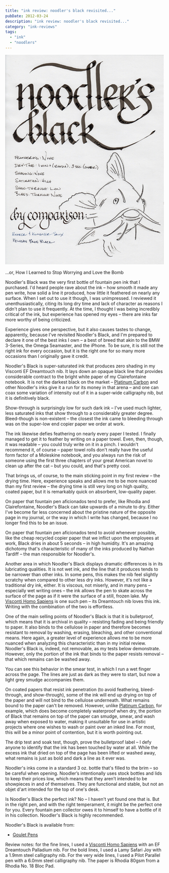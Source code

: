 ```yaml
---
title: "ink review: noodler's black revisited..."
pubDate: 2012-03-24
description: "ink review: noodler's black revisited..."
category: "ink-reviews"
tags:
  - "ink"
  - "noodlers"
---
```


![noodler's black revisited](noodler's%20black%20revisited.jpg)

...or, How I Learned to Stop Worrying and Love the Bomb

Noodler's Black was the very first bottle of fountain pen ink that I purchased. I'd heard people rave about the ink – how smooth it made any pen write, how solid a line it produced, how little it feathered on nearly any surface. When I set out to use it though, I was unimpressed. I reviewed it unenthusiastically, citing its long dry time and lack of character as reasons I didn't plan to use it frequently. At the time, I thought I was being incredibly critical of the ink, but experience has opened my eyes – there are inks far more worthy of being criticized.

Experience gives one perspective, but it also causes tastes to change, apparently, because I've revisited Noodler's Black, and I'm prepared to declare it one of the best inks I own – a best of breed that akin to the BMW 3-Series, the Omega Seamaster, and the iPhone. To be sure, it is still not the right ink for every occasion, but it is the right one for so many more occasions than I originally gave it credit.

Noodler's Black is super-saturated ink that produces zero shading in my Visconti EF Dreamtouch nib. It lays down an opaque black line that provides considerable contract to the bright white paper of my Clairefontaine notebook. It is not the darkest black on the market – [Platinum Carbon](/blog/2011/3/8/ink-review-platinum-carbon-black/) and other Noodler's inks give it a run for its money in that arena – and one can coax some variation of intensity out of it in a super-wide calligraphy nib, but it is definitively black.

Show-through is surprisingly low for such dark ink – I've used much lighter, less saturated inks that show through to a considerably greater degree. Bleed-though is non-existent – the closest the ink came to bleeding through was on the super-low end copier paper we order at work.

The ink likewise defies feathering on nearly every paper I tested. I finally managed to get it to feather by writing on a paper towel. Even, then, though, it was readable – you could truly write on it in a pinch. I wouldn't recommend it, of course – paper towel rolls don't really have the useful form factor of a Moleskine notebook, and you always run the risk of someone using the first three chapters of your great American novel to clean up after the cat – but you could, and that's pretty cool.

That brings us, of course, to the main sticking point in my first review – the drying time. Here, experience speaks and allows me to be more nuanced than my first review – the drying time is still very long on high quality, coated paper, but it is remarkably quick on absorbent, low-quality paper.

On paper that fountain pen aficionados tend to prefer, like Rhodia and Clairefontaine, Noodler's Black can take upwards of a minute to dry. Either I've become far less concerned about the pristine nature of the opposite page in my journal, or the way in which I write has changed, because I no longer find this to be an issue.

On paper that fountain pen aficionados tend to avoid whenever possible, like the cheap recycled copier paper that we inflict upon the employees at work, Black dries in about 5 seconds – in high humidity. It's an amazing dichotomy that's characteristic of many of the inks produced by Nathan Tardiff – the man responsible for Noodler's.

Another area in which Noodler's Black displays dramatic differences is in its lubricating qualities. It is not wet ink, and the line that it produces tends to be narrower than other inks. In some pens, this makes the nib feel slightly scratchy when compared to other less dry inks. However, it's not like a traditional dry ink, either. It is viscous, not miserly, and in many pens – especially wet writing ones – the ink allows the pen to skate across the surface of the page as if it were the surface of a still, frozen lake. My [Visconti Homo Sapiens](/blog/2011/11/20/pen-review-visconti-homo-sapiens/) is one such pen – its Dreamtouch nib loves this ink. Writing with the combination of the two is effortless.

One of the main selling points of Noodler's Black is that it is bulletproof, which means that it is archival in quality – resisting fading and being friendly to paper. It also binds to the cellulose in paper and therefore becomes resistant to removal by washing, erasing, bleaching, and other conventional means. Here again, a greater level of experience allows me to be more nuanced when analyzing this characteristic than in my initial review. Noodler's Black is, indeed, not removable, as my tests below demonstrate. However, only the portion of the ink that binds to the paper resists removal – that which remains can be washed away.

You can see this behavior in the smear test, in which I run a wet finger across the page. The lines are just as dark as they were to start, but now a light grey smudge accompanies them.

On coated papers that resist ink penetration (to avoid feathering, bleed-through, and show-through), some of the ink will end up drying on top of the paper and will not bind to the cellulose underneath. What remains bound to the paper can't be removed. However, unlike [Platinum Carbon](/blog/2011/3/8/ink-review-platinum-carbon-black/), for example, which does become completely waterproof when dry, the portion of Black that remains on top of the paper can smudge, smear, and wash away when exposed to water, making it unsuitable for use in artistic projects where one wishes to wash or paint over an inked line. For most, this will be a minor point of contention, but it is worth pointing out.

The drip test and soak test, though, prove the bulletproof label – I defy anyone to identify that the ink has been touched by water at all. While the excess ink that dried on top of the page has been lifted or washed away, what remains is just as bold and dark a line as it ever was.

Noodler's inks come in a standard 3 oz. bottle that's filled to the brim – so be careful when opening. Noodler’s intentionally uses stock bottles and lids to keep their prices low, which means that they aren’t intended to be showpieces in and of themselves. They are functional and stable, but not an objet d'art intended for the top of one's desk.

Is Noodler's Black the perfect ink? No – I haven't yet found one that is. But in the right pen, and with the right temperament, it might be the perfect one for you. Every fountain pen collector owes it to himself to have a bottle of it in his collection. Noodler's Black is highly recommended.

Noodler's Black is available from:

- [Goulet Pens](http://www.gouletpens.com/Noodler_s_Ink_Black_p/n19001.htm)

Review notes: for the fine lines, I used a [Visconti Homo Sapiens](/blog/2011/11/20/pen-review-visconti-homo-sapiens/) with an EF Dreamtouch Palladium nib. For the bold lines, I used a Lamy Safari Joy with a 1.9mm steel calligraphy nib. For the very wide lines, I used a Pilot Parallel pen with a 6.0mm steel calligraphy nib. The paper is Rhodia 80gsm from a Rhodia No. 18 Bloc Pad.
